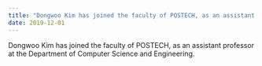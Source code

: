 ```yaml
---
title: "Dongwoo Kim has joined the faculty of POSTECH, as an assistant professor at the Department of Computer Science and Engineering."
date: 2019-12-01
---
```

Dongwoo Kim has joined the faculty of POSTECH, as an assistant professor at the Department of Computer Science and Engineering.
